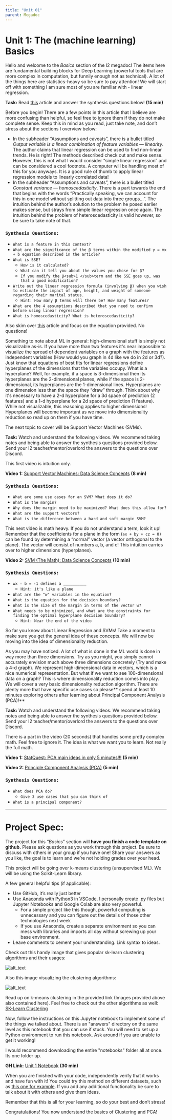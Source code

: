 ```yaml
---
title: "Unit 01"
parent: Megadoc
---
```


# Unit 1: The (machine learning) Basics 

Hello and welcome to the _Basics_ section of the I2 megadoc! The items here are fundamental building blocks for Deep Learning (powerful tools that are more complex in computation, but funnily enough not as technical). A lot of the things here are statistics-heavy so be sure to pay attention! We will start off with something I am sure most of you are familiar with - linear regression.

**Task:** Read [this](https://towardsdatascience.com/the-basics-linear-regression-2fc9f5124687) article and answer the synthesis questions below! **(15 min)**


Before you begin! There are a few points in this article that I believe are more confusing than helpful, so feel free to ignore them if they do not make complete sense. Keep this in mind as you read, just take note, and don’t stress about the sections I overview below:



* In the subheader “Assumptions and caveats”, there is a bullet titled _Output variable is a linear combination of feature variables — linearity_. The author claims that linear regression can be used to find non-linear trends. He is right! The methods described check out and make sense. However, this is not what I would consider “simple linear regression” and can be considered a cool footnote. A computer will be handling most of this for you anyways. It is a good rule of thumb to apply linear regression models to linearly correlated data!
* In the subheader “Assumptions and caveats”, there is a bullet titled _Constant variance — homoscedasticity_. There is a part towards the end that begins with the words “Practically speaking, we can account for this in one model without splitting out data into three groups…”. The intuition behind the author’s solution to the problem he posed earlier makes sense, but strays from simple linear regression once again. The intuition behind the problem of heteroscedasticity is valid however, so be sure to take note of that.


### `Synthesis Questions:`



* `What is a feature in this context?`
* `What are the significance of the β terms within the modified y = mx + b equation described in the article?`
* `What is SSE?`
    * `How is it calculated?`
    * `What can it tell you about the values you chose for β?`
    * `If you modify the β<sub>1 </sub>term and the SSE goes up, was that a good modification?`
* `Write out the linear regression formula (involving β) when you wish to estimate the impact of age, height, and weight of someone regarding their marital status.`
    * `Hint: How many β terms will there be? How many features?`
* `What are the 4 assumptions described that you need to confirm before using linear regression?`
* `What is homoscedasticity? What is heteroscedasticity?`

Also skim over [this](https://medium.datadriveninvestor.com/basics-of-linear-regression-9b529aeaa0a5) article and focus on the equation provided. No questions!

Something to note about ML in general: high-dimensional stuff is simply not visualizable as-is. If you have more than two features it's near impossible to visualize the spread of dependent variables on a graph with the features as independent variables (How would you graph in 4d like we do in 2d or 3d?). Just know that equations of best fits for linear regressions define hyperplanes of the dimensions that the variables occupy. What is a hyperplane? Well, for example, if a space is 3-dimensional then its hyperplanes are the 2-dimensional planes, while if the space is 2-dimensional, its hyperplanes are the 1-dimensional lines. Hyperplanes are one dimension less than the space they “draw” through. Think about why it's necessary to have a 2-d hyperplane for a 3d space of prediction (2 features) and a 1-d hyperplane for a 2d space of prediction (1 feature). While not visualizable, this reasoning applies to higher dimensions! Hyperplanes will become important as we move into dimensionality reduction so read up on them if you have time.

The next topic to cover will be Support Vector Machines (SVMs).

**Task:** Watch and understand the following videos. We recommend taking notes and being able to answer the synthesis questions provided below. Send your I2 teacher/mentor/overlord the answers to the questions over Discord.

This first video is intuition only. 

**Video 1:**
[Support Vector Machines: Data Science Concepts](https://www.youtube.com/watch?v=iEQ0e-WLgkQ)  **(8 min)**

### `Synthesis Questions:`



* `What are some use cases for an SVM? What does it do?`
* `What is the margin?`
* `Why does the margin need to be maximized? What does this allow for?`
* `What are the support vectors?`
* `What is the difference between a hard and soft margin SVM?`

This next video is math heavy. If you do not understand a term, look it up! Remember that the coefficients for a plane in the form (`ax + by + cz = 0)` can be found by determining a “normal” vector (a vector orthogonal to the plane). The vector will consist of numbers a, b, and c! This intuition carries over to higher dimensions (hyperplanes).

**Video 2:** [SVM (The Math): Data Science Concepts](https://www.youtube.com/watch?v=bM4_AstaBZo) **(10 min)**

### `Synthesis Questions:`



* `wx - b = -1 defines a __________ `
    * `Hint: it's like a plane`
* `What are the "w" variables in the equation?`
* `What is the equation for the decision boundary?`
* `What is the size of the margin in terms of the vector w?`
* `What needs to be minimized, and what are the constraints for finding the optimal hyperplane decision boundary? `
    * `Hint: Near the end of the video`

So far you know about Linear Regression and SVMs! Take a moment to make sure you get the general idea of these concepts. We will now be moving into the idea of dimensionality reduction.

As you may have noticed. A lot of what is done in the ML world is done in way more than three dimensions. Try as you might, you simply cannot accurately envision much above three dimensions concretely (Try and make a 4-d graph). We represent high-dimensional data in vectors, which is a nice numerical representation. But what if we want to see 100-dimensional data on a graph? This is where dimensionality reduction comes into play. We will cover a very basic dimensionality reduction algorithm. There are plenty more that have specific use cases so please** spend at least 10 minutes exploring others after learning about Principal Component Analysis (PCA)!**

**Task:** Watch and understand the following videos. We recommend taking notes and being able to answer the synthesis questions provided below. Send your I2 teacher/mentor/overlord the answers to the questions over Discord.

There is a part in the video (20 seconds) that handles some pretty complex math. Feel free to ignore it. The idea is what we want you to learn. Not really the full math.

**Video 1:** [StatQuest: PCA main ideas in only 5 minutes!!!](https://www.youtube.com/watch?v=HMOI_lkzW08) **(5 min)**

**Video 2:** [Principle Component Analysis (PCA)](https://www.youtube.com/watch?v=FD4DeN81ODY) **(5 min)**


### `Synthesis Questions:`



* `What does PCA do?`
    * `Give 3 use cases that you can think of`
* `What is a principal component?`

---

# **Project Spec:**

The project for this “_Basics_” section will **have you finish a code template on github.** Please ask questions as you work through this project. Be sure to discuss with others in your group if you have one! Share your answers as you like, the goal is to learn and we’re not holding grades over your head.

This project will be going over k-means clustering (unsupervised ML). We will be using the Scikit-Learn library.

A few general helpful tips (if applicable):



* Use GitHub, it’s really just better
* Use [Anaconda](https://www.anaconda.com/) with [Python3](https://www.python.org/downloads/) in [VSCode](https://code.visualstudio.com/). I personally create .py files but Jupyter Notebooks and Google Colab are also very powerful. 
    * For a simple project like this though, powerful computing is unnecessary and you can figure out the details of those other technologies next week
    * If you use Anaconda, create a separate environment so you can mess with libraries and imports all day without screwing up your base environment.
* Leave comments to cement your understanding. Link syntax to ideas.

Check out this handy image that gives popular sk-learn clustering algorithms and their usages:


![alt_text](../assets/image8.png)


Also this image visualizing the clustering algorithms:


![alt_text](../assets/image5.png)


Read up on k-means clustering in the provided link (Images provided above also contained here). Feel free to check out the other algorithms as well: [SK-Learn Clustering](https://scikit-learn.org/stable/modules/clustering.html#k-means)

Now, follow the instructions on this Jupyter notebook to implement some of the things we talked about. There is an "answers" directory on the same level as this notebook that you can use if stuck. You will need to set up a Python environment to run this notebook. Ask around if you are unable to get it working!

I would recommend downloading the entire "notebooks" folder all at once. Its one folder up.

**GH Link:** [Unit 1 Notebook](https://github.com/interactive-intelligence/intro-neuro-ai-website/blob/main/notebooks/unit-01/clustering-pca.ipynb) **(30 min)**

When you are finished with your code, independently verify that it works and have fun with it! You could try this method on different datasets, such as [this one for example](https://www.kaggle.com/datasets/ashwingupta3012/human-faces). If you add any additional functionality be sure to talk about it with others and give them ideas. 

Remember that this is all for your learning, so do your best and don’t stress!

Congratulations! You now understand the basics of Clustering and PCA!